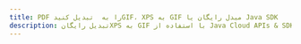---title: PDF را به  تبدیل کنیدGIF، XPS به GIF مبدل رایگان یا Java SDKdescription: تبدیل رایگانXPS به GIF با استفاده از Java Cloud APIs & SDK همچنین اسناد PDF را در Cloud ایجاد، ویرایش و رندر کنید.---